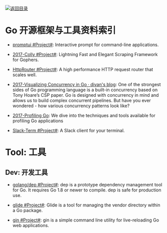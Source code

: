 [![返回目录](https://parg.co/UGo)](https://github.com/wxyyxc1992/Awesome-Reference)

# Go 开源框架与工具资料索引

* [promptui #Project#](https://github.com/manifoldco/promptui): Interactive prompt for command-line applications.

* [2017-Colly #Project#](https://github.com/gocolly/colly): Lightning Fast and Elegant Scraping Framework for Gophers.

- [HttpRouter #Project#](https://github.com/julienschmidt/httprouter): A high performance HTTP request router that scales well.

- [2017-Visualizing Concurrency in Go · divan's blog](http://divan.github.io/posts/go_concurrency_visualize/): One of the strongest sides of Go programming language is a built-in concurrency based on Tony Hoare’s CSP paper. Go is designed with concurrency in mind and allows us to build complex concurrent pipelines. But have you ever wondered - how various concurrency patterns look like?

- [2017-Profiling Go](http://www.integralist.co.uk/posts/profiling-go/): We dive into the techniques and tools available for profiling Go applications

- [Slack-Term #Project#](https://github.com/erroneousboat/slack-term): A Slack client for your terminal.

# Tool: 工具

## Dev: 开发工具

* [golang/dep #Project#](https://github.com/golang/dep): dep is a prototype dependency management tool for Go. It requires Go 1.8 or newer to compile. dep is safe for production use.

* [glide #Project#](https://github.com/Masterminds/glide): Glide is a tool for managing the vendor directory within a Go package.

* [gin #Project#](https://github.com/codegangsta/gin): gin is a simple command line utility for live-reloading Go web applications.
